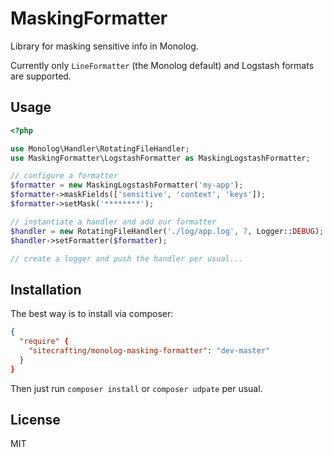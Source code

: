 # MaskingFormatter

Library for masking sensitive info in Monolog.

Currently only `LineFormatter` (the Monolog default) and Logstash formats are supported.

## Usage

```php
<?php

use Monolog\Handler\RotatingFileHandler;
use MaskingFormatter\LogstashFormatter as MaskingLogstashFormatter;

// configure a formatter
$formatter = new MaskingLogstashFormatter('my-app');
$formatter->maskFields(['sensitive', 'context', 'keys']);
$formatter->setMask('********');

// instantiate a handler and add our formatter
$handler = new RotatingFileHandler('./log/app.log', 7, Logger::DEBUG);
$handler->setFormatter($formatter);

// create a logger and push the handler per usual...
```

## Installation

The best way is to install via composer:

```json
{
  "require" {
    "sitecrafting/monolog-masking-formatter": "dev-master"
  }
}
```

Then just run `composer install` or `composer udpate` per usual.

## License

MIT


